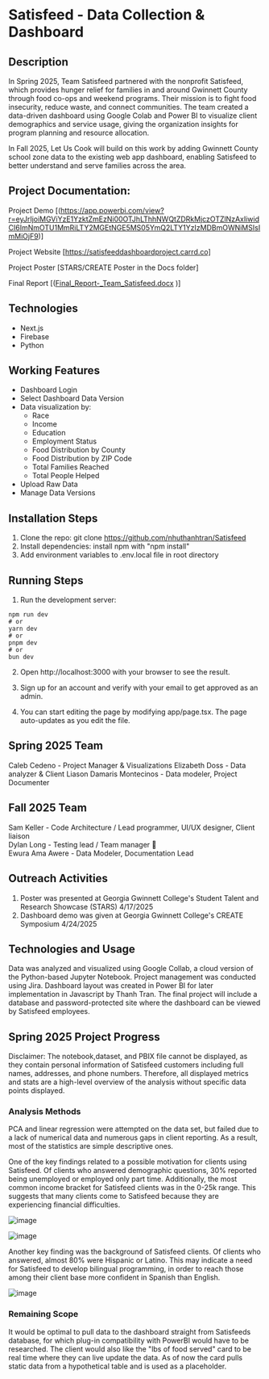 # Satisfeed - Data Collection & Dashboard

## Description  
In Spring 2025, Team Satisfeed partnered with the nonprofit Satisfeed, which provides hunger relief for families in and around Gwinnett County through food co-ops and weekend programs. Their mission is to fight food insecurity, reduce waste, and connect communities. The team created a data-driven dashboard using Google Colab and Power BI to visualize client demographics and service usage, giving the organization insights for program planning and resource allocation.



In Fall 2025, Let Us Cook will build on this work by adding Gwinnett County school zone data to the existing web app dashboard, enabling Satisfeed to better understand and serve families across the area.

## Project Documentation:
Project Demo [(https://app.powerbi.com/view?r=eyJrIjoiMGViYzE1YzktZmEzNi00OTJhLThhNWQtZDRkMjczOTZlNzAxIiwidCI6ImNmOTU1MmRiLTY2MGEtNGE5MS05YmQ2LTY1YzIzMDBmOWNiMSIsImMiOjF9)]

Project Website [https://satisfeeddashboardproject.carrd.co] 

Project Poster [STARS/CREATE Poster in the Docs folder] 

Final Report [([Final_Report-_Team_Satisfeed.docx](https://github.com/user-attachments/files/20028096/Final_Report-_Team_Satisfeed.docx)
)]

## Technologies
- Next.js
- Firebase
- Python

## Working Features
- Dashboard Login
- Select Dashboard Data Version
- Data visualization by:
   - Race
   - Income
   - Education
   - Employment Status
   - Food Distribution by County
   - Food Distribution by ZIP Code
   - Total Families Reached
   - Total People Helped
- Upload Raw Data
- Manage Data Versions

## Installation Steps
1. Clone the repo: git clone https://github.com/nhuthanhtran/Satisfeed
2. Install dependencies: install npm with "npm install"
3. Add environment variables to .env.local file in root directory


## Running Steps
1. Run the development server:
   
```
npm run dev  
# or  
yarn dev  
# or  
pnpm dev  
# or  
bun dev  
```  
    
2. Open http://localhost:3000 with your browser to see the result.

3. Sign up for an account and verify with your email to get approved as an admin.

4. You can start editing the page by modifying app/page.tsx. The page auto-updates as you edit the file.

## Spring 2025 Team
Caleb Cedeno - Project Manager & Visualizations 
Elizabeth Doss - Data analyzer & Client Liason 
Damaris Montecinos - Data modeler, Project Documenter

## Fall 2025 Team
Sam Keller - Code Architecture / Lead programmer, UI/UX designer, Client liaison <br>
Dylan Long - Testing lead / Team manager 🦉  
Ewura Ama Awere - Data Modeler, Documentation Lead 

## Outreach Activities

1. Poster was presented at Georgia Gwinnett College's Student Talent and Research Showcase (STARS) 4/17/2025
2. Dashboard demo was given at Georgia Gwinnett College's CREATE Symposium 4/24/2025

## Technologies and Usage

Data was analyzed and visualized using Google Collab, a cloud version of the Python-based Jupyter Notebook. Project management was conducted using Jira. Dashboard
layout was created in Power BI for later implementation in Javascript by Thanh Tran. The final project will include a database and password-protected site where the 
dashboard can be viewed by Satisfeed employees.

## Spring 2025 Project Progress

Disclaimer: The notebook,dataset, and PBIX file cannot be displayed, as they contain personal information of Satisfeed customers including full names, addresses, and phone numbers. Therefore, all displayed metrics and stats are a high-level overview of the analysis without specific data points displayed.

### Analysis Methods
PCA and linear regression were attempted on the data set, but failed due to a lack of numerical data and numerous gaps in client reporting. As a result, most of the 
statistics are simple descriptive ones.

One of the key findings related to a possible motivation for clients using Satisfeed. Of clients who answered demographic questions, 30% reported being unemployed or 
employed only part time. Additionally, the most common income bracket for Satisfeed clients was in the 0-25k range. This suggests that many clients come to Satisfeed 
because they are experiencing financial difficulties.

![image](https://github.com/user-attachments/assets/e4c9e069-d946-4a56-89da-ae47d1f9da80)

![image](https://github.com/user-attachments/assets/08eda490-98dd-49db-bcc2-87bc438ee648)

Another key finding was the background of Satisfeed clients. Of clients who answered, almost 80% were Hispanic or Latino. This may indicate a need for Satisfeed to 
develop bilingual programming, in order to reach those among their client base more confident in Spanish than English.

![image](https://github.com/user-attachments/assets/91d3c0d2-ee81-4221-aaa0-cd337eb5fbde)


### Remaining Scope
It would be optimal to pull data to the dashboard straight from Satisfeeds database, for which plug-in compatibility with PowerBI would have to be researched. The 
client would also like the "lbs of food served" card to be real time where they can live update the data. As of now the card pulls static data from a hypothetical table 
and is used as a placeholder.



